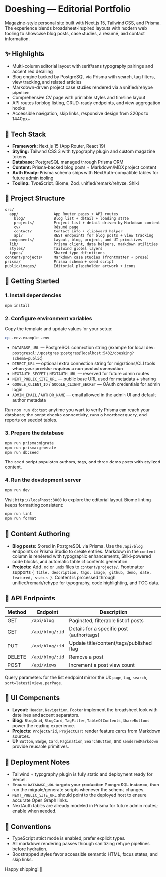 # Doeshing — Editorial Portfolio

Magazine-style personal site built with Next.js 15, Tailwind CSS, and Prisma. The experience blends broadsheet-inspired layouts with modern web tooling to showcase blog posts, case studies, a résumé, and contact information.

## ✨ Highlights

- Multi-column editorial layout with serif/sans typography pairings and accent red detailing
- Blog engine backed by PostgreSQL via Prisma with search, tag filters, view tracking, and related articles
- Markdown-driven project case studies rendered via a unified/rehype pipeline
- Comprehensive CV page with printable styles and timeline layout
- API routes for blog listing, CRUD-ready endpoints, and view aggregation hooks
- Accessible navigation, skip links, responsive design from 320px to 1440px+

## 🧱 Tech Stack

- **Framework:** Next.js 15 (App Router, React 19)
- **Styling:** Tailwind CSS 3 with typography plugin and custom magazine tokens
- **Database:** PostgreSQL managed through Prisma ORM
- **Content:** Prisma-backed blog posts + Markdown/MDX project content
- **Auth Ready:** Prisma schema ships with NextAuth-compatible tables for future admin tooling
- **Tooling:** TypeScript, Biome, Zod, unified/remark/rehype, Shiki

## 📁 Project Structure

```
src/
  app/                App Router pages + API routes
    blog/             Blog list + detail + loading state
    projects/         Project list + detail driven by Markdown content
    cv/               Résumé page
    contact/          Contact info + clipboard helper
    api/              REST endpoints for blog posts + view tracking
  components/         Layout, blog, project, and UI primitives
  lib/                Prisma client, data helpers, markdown utilities
  styles/             Tailwind global layers
  types/              Shared type definitions
content/projects/     Markdown case studies (frontmatter + prose)
prisma/               Prisma schema + seed script
public/images/        Editorial placeholder artwork + icons
```

## 🚀 Getting Started

### 1. Install dependencies

```bash
npm install
```

### 2. Configure environment variables

Copy the template and update values for your setup:

```bash
cp .env.example .env
```

- `DATABASE_URL` — PostgreSQL connection string (example for local dev: `postgresql://postgres:postgres@localhost:5432/doeshing?schema=public`)
- `DIRECT_URL` — optional extra connection string for migrations/CLI tools when your provider requires a non-pooled connection
- `NEXTAUTH_SECRET` / `NEXTAUTH_URL` — reserved for future admin routes
- `NEXT_PUBLIC_SITE_URL` — public base URL used for metadata + sharing
- `GOOGLE_CLIENT_ID` / `GOOGLE_CLIENT_SECRET` — OAuth credentials for admin login
- `ADMIN_EMAIL` / `AUTHOR_NAME` — email allowed in the admin UI and default author metadata

Run `npm run db:test` anytime you want to verify Prisma can reach your database; the script checks connectivity, runs a heartbeat query, and reports on seeded tables.

### 3. Prepare the database

```bash
npm run prisma:migrate
npm run prisma:generate
npm run db:seed
```

The seed script populates authors, tags, and three demo posts with stylized content.

### 4. Run the development server

```bash
npm run dev
```

Visit `http://localhost:3000` to explore the editorial layout. Biome linting keeps formatting consistent:

```bash
npm run lint
npm run format
```

## 📝 Content Authoring

- **Blog posts:** Stored in PostgreSQL via Prisma. Use the `/api/blog` endpoints or Prisma Studio to create entries. Markdown in the `content` column is rendered with typographic enhancements, Shiki-powered code blocks, and automatic table of contents generation.
- **Projects:** Add `.md` or `.mdx` files to `content/projects/`. Frontmatter supports `{ title, description, tags, image, github, demo, date, featured, status }`. Content is processed through unified/remark/rehype for typography, code highlighting, and TOC data.

## 🔌 API Endpoints

| Method | Endpoint                  | Description                              |
| ------ | ------------------------- | ---------------------------------------- |
| GET    | `/api/blog`               | Paginated, filterable list of posts      |
| GET    | `/api/blog/:id`           | Details for a specific post (author/tags)|
| PUT    | `/api/blog/:id`           | Update title/content/tags/published flag |
| DELETE | `/api/blog/:id`           | Remove a post                            |
| POST   | `/api/views`              | Increment a post view count              |

Query parameters for the list endpoint mirror the UI: `page`, `tag`, `search`, `sort=latest|views`, `perPage`.

## 🧩 UI Components

- **Layout:** `Header`, `Navigation`, `Footer` implement the broadsheet look with datelines and accent separators.
- **Blog:** `BlogGrid`, `BlogCard`, `TagFilter`, `TableOfContents`, `ShareButtons` power the reading experience.
- **Projects:** `ProjectGrid`, `ProjectCard` render feature cards from Markdown sources.
- **UI:** `Button`, `Badge`, `Card`, `Pagination`, `SearchButton`, and `RenderedMarkdown` provide reusable primitives.

## 📄 Deployment Notes

- Tailwind + typography plugin is fully static and deployment ready for Vercel.
- Ensure `DATABASE_URL` targets your production PostgreSQL instance, then run the migrate/generate scripts whenever the schema changes.
- `NEXT_PUBLIC_SITE_URL` should point to the deployed host to ensure accurate Open Graph links.
- NextAuth tables are already modeled in Prisma for future admin routes; enable when needed.

## 🤝 Conventions

- TypeScript strict mode is enabled; prefer explicit types.
- All markdown rendering passes through sanitizing rehype pipelines before hydration.
- Boostrapped styles favor accessible semantic HTML, focus states, and skip links.

Happy shipping! 📰
